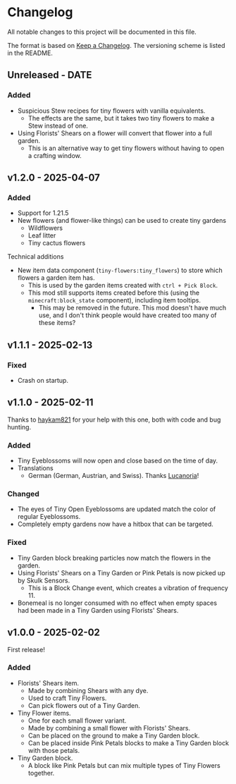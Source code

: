 # Changelog

All notable changes to this project will be documented in this file.

The format is based on [Keep a Changelog](https://keepachangelog.com/en/1.0.0/).
The versioning scheme is listed in the README.

<!-- ### Known Issues -->
<!-- ### Added -->
<!-- ### Updated -->
<!-- ### Changed -->
<!-- ### Deprecated -->
<!-- ### Removed -->
<!-- ### Fixed -->
<!-- ### Security -->

## Unreleased - DATE

### Added

- Suspicious Stew recipes for tiny flowers with vanilla equivalents.
  - The effects are the same, but it takes two tiny flowers to make a Stew instead of one.
- Using Florists' Shears on a flower will convert that flower into a full garden.
  - This is an alternative way to get tiny flowers without having to open a crafting window.

## v1.2.0 - 2025-04-07

### Added

- Support for 1.21.5
- New flowers (and flower-like things) can be used to create tiny gardens
  - Wildflowers
  - Leaf litter
  - Tiny cactus flowers

Technical additions

- New item data component (`tiny-flowers:tiny_flowers`) to store which flowers a garden item has.
  - This is used by the garden items created with `ctrl + Pick Block`.
  - This mod still supports items created before this (using the `minecraft:block_state` component), including item tooltips.
    - This may be removed in the future. This mod doesn't have much use, and I don't think people would have created too many of these items?

## v1.1.1 - 2025-02-13

### Fixed

- Crash on startup.

## v1.1.0 - 2025-02-11

Thanks to [haykam821](https://github.com/haykam821) for your help with this one, both with code and bug hunting.

### Added

- Tiny Eyeblossoms will now open and close based on the time of day.
- Translations
  - German (German, Austrian, and Swiss). Thanks [Lucanoria](https://github.com/Lucanoria)!

### Changed

- The eyes of Tiny Open Eyeblossoms are updated match the color of regular Eyeblossoms.
- Completely empty gardens now have a hitbox that can be targeted.

### Fixed

- Tiny Garden block breaking particles now match the flowers in the garden.
- Using Florists' Shears on a Tiny Garden or Pink Petals is now picked up by Skulk Sensors.
  - This is a Block Change event, which creates a vibration of frequency 11.
- Bonemeal is no longer consumed with no effect when empty spaces had been made in a Tiny Garden using Florists' Shears.

## v1.0.0 - 2025-02-02

First release!

### Added

- Florists' Shears item.
  - Made by combining Shears with any dye.
  - Used to craft Tiny Flowers.
  - Can pick flowers out of a Tiny Garden.
- Tiny Flower items.
  - One for each small flower variant.
  - Made by combining a small flower with Florists' Shears.
  - Can be placed on the ground to make a Tiny Garden block.
  - Can be placed inside Pink Petals blocks to make a Tiny Garden block with those petals.
- Tiny Garden block.
  - A block like Pink Petals but can mix multiple types of Tiny Flowers together.
